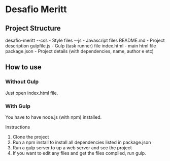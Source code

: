 # Desafio Meritt

## Project Structure

desafio-meritt
--css - Style files
--js  - Javascript files
README.md - Project description
gulpfile.js - Gulp (task runner) file
index.html - main html file
package.json - Project details (with dependencies, name, author e etc)

## How to use

### Without Gulp

Just open index.html file.

### With Gulp

You have to have node.js (with npm) installed.

Instructions

1. Clone the project
2. Run a npm install to install all dependencies listed in package.json
3. Run a gulp server to up a web server and see the project
4. If you want to edit any files and get the files compiled, run gulp.
